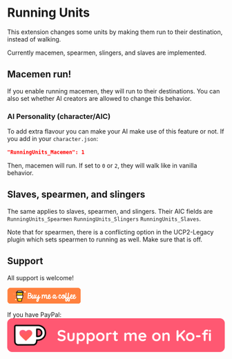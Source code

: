 # Running Units
This extension changes some units by making them run to their destination, instead of walking.

Currently macemen, spearmen, slingers, and slaves are implemented.

## Macemen run!
If you enable running macemen, they will run to their destinations. You can also set whether AI creators are allowed to change this behavior.

### AI Personality (character/AIC)
To add extra flavour you can make your AI make use of this feature or not. 
If you add in your `character.json`:
```json
"RunningUnits_Macemen": 1
```
Then, macemen will run. If set to `0` or `2`, they will walk like in vanilla behavior.

## Slaves, spearmen, and slingers
The same applies to slaves, spearmen, and slingers. Their AIC fields are `RunningUnits_Spearmen` `RunningUnits_Slingers` `RunningUnits_Slaves`.

Note that for spearmen, there is a conflicting option in the UCP2-Legacy plugin which sets spearmen to running as well. Make sure that is off.

## Support
All support is welcome!

[!["Buy Me A Coffee"](https://raw.githubusercontent.com/gynt/ucp-extension-running-units/main/locale/orange_img.webp)](https://www.buymeacoffee.com/gynt)

If you have PayPal:
[!["Support me on Ko-Fi"](https://raw.githubusercontent.com/gynt/ucp-extension-running-units/main/locale/kofi_button_red.png)](https://ko-fi.com/kofigynt)
